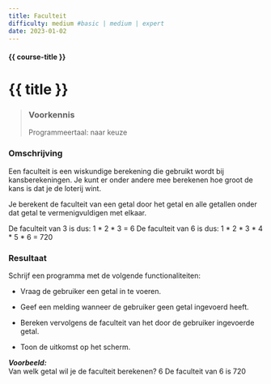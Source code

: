 ```yaml
---
title: Faculteit
difficulty: medium #basic | medium | expert
date: 2023-01-02
---
```


#### {{ course-title }}

# {{ title }}

> ### Voorkennis
> Programmeertaal: naar keuze

### Omschrijving
Een faculteit is een wiskundige berekening die gebruikt wordt bij
kansberekeningen. Je kunt er onder andere mee berekenen hoe groot de
kans is dat je de loterij wint.

Je berekent de faculteit van een getal door het getal en alle getallen
onder dat getal te vermenigvuldigen met elkaar.

De faculteit van 3 is dus: 1 \* 2 \* 3 = 6 De faculteit van 6 is dus: 1
\* 2 \* 3 \* 4 \* 5 \* 6 = 720

### Resultaat
Schrijf een programma met de volgende functionaliteiten:

- Vraag de gebruiker een getal in te voeren.

- Geef een melding wanneer de gebruiker geen getal ingevoerd heeft.

- Bereken vervolgens de faculteit van het door de gebruiker ingevoerde
  getal.

- Toon de uitkomst op het scherm.

***Voorbeeld:***  
Van welk getal wil je de faculteit berekenen? 6 De faculteit van 6 is
720
